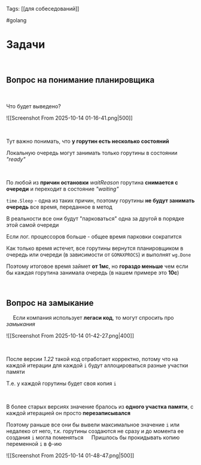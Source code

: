 Tags: [[для собеседований]]

#golang 



# Задачи


 


## Вопрос на понимание планировщика

 


Что будет выведено?

![[Screenshot From 2025-10-14 01-16-41.png|500]]

 


Тут важно понимать, что **у горутин есть несколько состояний**

Локальную очередь могут занимать только горутины в состоянии *"ready"*

 


По любой из **причин остановки** *waitReason* горутина **снимается с очереди** и переходит в состояние *"waiting"*

`time.Sleep` - одна из таких причин, поэтому горутины **не будут занимать очередь** все время, переданное в метод

В реальности все они будут "парковаться" одна за другой в порядке этой самой очереди

Если лог. процессоров больше - общее время парковки сократится
 


Как только время истечет, все горутины вернутся планировщиком в очередь или очереди (в зависимости от `GOMAXPROCS`) и выполнят `wg.Done`

Поэтому итоговое время займет **от 1мс**, но **гораздо меньше** чем если бы каждая горутина занимала очередь (в нашем примере это **10с**)

 
 

## Вопрос на замыкание

 
Если компания использует **легаси код**, то могут спросить про *замыкания*

![[Screenshot From 2025-10-14 01-42-27.png|400]]

 


После версии *1.22* такой код отработает корректно, потому что на каждой итерации для каждой `i` будут аллоцироваться разные участки  памяти

Т.е. у каждой горутины будет своя копия `i`

 
 


В более старых версиях значение бралось из **одного участка памяти**, с каждой итерацией он просто **перезаписывался**

Поэтому раньше все они бы вывели максимальное значение `i` или недалеко от него, т.к. горутины создаются не сразу и до момента ее создания `i` могла поменяться
 
Пришлось бы прокидывать копию переменной `i` в ф-ию

![[Screenshot From 2025-10-14 01-48-47.png|500]]
 







